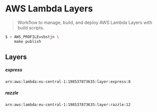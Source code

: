 # AWS Lambda Layers

> Workflow to manage, build, and deploy AWS Lambda Layers with build scripts.

```bash
$ > AWS_PROFILE=sbstjn \
    make publish
```

## Layers

##### express
`arn:aws:lambda:eu-central-1:198537873635:layer:express:8`
##### razzle
`arn:aws:lambda:eu-central-1:198537873635:layer:razzle:12`
